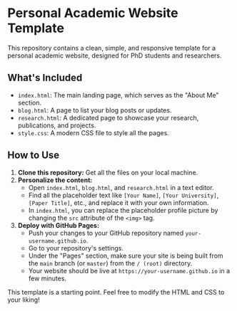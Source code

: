 # Personal Academic Website Template

This repository contains a clean, simple, and responsive template for a personal academic website, designed for PhD students and researchers.

## What's Included

*   `index.html`: The main landing page, which serves as the "About Me" section.
*   `blog.html`: A page to list your blog posts or updates.
*   `research.html`: A dedicated page to showcase your research, publications, and projects.
*   `style.css`: A modern CSS file to style all the pages.

## How to Use

1.  **Clone this repository:** Get all the files on your local machine.
2.  **Personalize the content:**
    *   Open `index.html`, `blog.html`, and `research.html` in a text editor.
    *   Find all the placeholder text like `[Your Name]`, `[Your University]`, `[Paper Title]`, etc., and replace it with your own information.
    *   In `index.html`, you can replace the placeholder profile picture by changing the `src` attribute of the `<img>` tag.
3.  **Deploy with GitHub Pages:**
    *   Push your changes to your GitHub repository named `your-username.github.io`.
    *   Go to your repository's settings.
    *   Under the "Pages" section, make sure your site is being built from the `main` branch (or `master`) from the `/ (root)` directory.
    *   Your website should be live at `https://your-username.github.io` in a few minutes.

This template is a starting point. Feel free to modify the HTML and CSS to your liking!